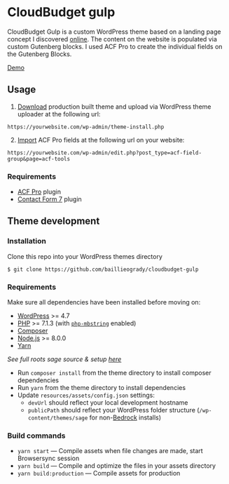 # CloudBudget gulp

CloudBudget Gulp is a custom WordPress theme based on a landing page concept I discovered [online](https://dribbble.com/shots/8449132-CloudBudget-Business-Landing-Page-Figma-Freebie). The content on the website is populated via custom Gutenberg blocks. I used ACF Pro to create the individual fields on the Gutenberg Blocks.

[Demo](https://cloudbudgetgulp.baillieogrady.com)

## Usage

1. [Download](http://baillieogrady.com/downloads/cloudbudget-gulp.zip) production built theme and upload via WordPress theme uploader at the following url:

```
https://yourwebsite.com/wp-admin/theme-install.php
```

2. [Import](http://baillieogrady.com/downloads/cloudbudget-gulp-acf.zip) ACF Pro fields at the following url on your website:

```
https://yourwebsite.com/wp-admin/edit.php?post_type=acf-field-group&page=acf-tools
```

### Requirements

- [ACF Pro](https://www.advancedcustomfields.com/pro/) plugin
- [Contact Form 7](https://en-gb.wordpress.org/plugins/contact-form-7/) plugin

## Theme development

### Installation

Clone this repo into your WordPress themes directory

```
$ git clone https://github.com/baillieogrady/cloudbudget-gulp
```

### Requirements

Make sure all dependencies have been installed before moving on:

* [WordPress](https://wordpress.org/) >= 4.7
* [PHP](https://secure.php.net/manual/en/install.php) >= 7.1.3 (with [`php-mbstring`](https://secure.php.net/manual/en/book.mbstring.php) enabled)
* [Composer](https://getcomposer.org/download/)
* [Node.js](http://nodejs.org/) >= 8.0.0
* [Yarn](https://yarnpkg.com/en/docs/install)

*See full roots sage source & setup [here](https://github.com/roots/sage)*

* Run `composer install` from the theme directory to install composer dependencies 
* Run `yarn` from the theme directory to install dependencies
* Update `resources/assets/config.json` settings:
  * `devUrl` should reflect your local development hostname
  * `publicPath` should reflect your WordPress folder structure (`/wp-content/themes/sage` for non-[Bedrock](https://roots.io/bedrock/) installs)

### Build commands

* `yarn start` — Compile assets when file changes are made, start Browsersync session
* `yarn build` — Compile and optimize the files in your assets directory
* `yarn build:production` — Compile assets for production
